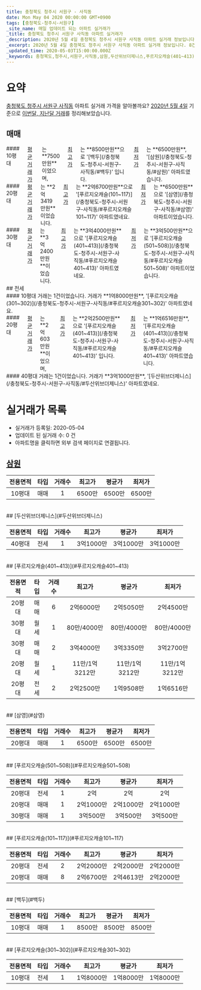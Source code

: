 ```yaml
---
title: 충청북도 청주시 서원구 - 사직동
date: Mon May 04 2020 00:00:00 GMT+0900
tags: [충청북도-청주시-서원구]
_site_name: 매일 업데이트 되는 아파트 실거래가
_title: 충청북도 청주시 서원구 사직동 아파트 실거래가
_description: 2020년 5월 4일 충청북도 청주시 서원구 사직동 아파트 실거래 정보입니다. 8건 아파트 정보가 있습니다.
_excerpt: 2020년 5월 4일 충청북도 청주시 서원구 사직동 아파트 실거래 정보입니다. 8건 아파트 정보가 있습니다.
_updated_time: 2020-05-03T15:00:00.000Z
_keywords: 충청북도,청주시,서원구,사직동,삼원,두산위브더제니스,푸르지오캐슬(401~413),삼영,푸르지오캐슬(501~508),푸르지오캐슬(101~117),백두,푸르지오캐슬(301~302)
---
```





# 요약
<ins>충청북도 청주시 서원구 사직동</ins> 아파트 실거래 가격을 알아볼까요? <ins>2020년 5월 4일</ins> 기준으로 <ins>이번달, 지난달 거래</ins>를 정리해보았습니다.

## 매매
<div class="container">
<div class="six columns" markdown="1">
#### 10평대
<ins>평균 거래가</ins>는 **7500만원**이었으며, <ins>최고가</ins>는 **8500만원**으로 '[백두](/충청북도-청주시-서원구-사직동/#백두)' 입니다. <ins>최저가</ins>는 **6500만원**, '[삼원](/충청북도-청주시-서원구-사직동/#삼원)' 아파트였습니다.
</div>
<div class="six columns" markdown="1">
#### 20평대
<ins>평균 거래가</ins>는 **2억3419만원**이었습니다. <ins>최고가</ins>는 **2억6700만원**으로 '[푸르지오캐슬(101~117)](/충청북도-청주시-서원구-사직동/#푸르지오캐슬101~117)' 아파트였네요. <ins>최저가</ins>는 **6500만원**으로 '[삼영](/충청북도-청주시-서원구-사직동/#삼영)' 아파트이었습니다.
</div>
</div>
<div class="container">
<div class="twelve columns" markdown="1">
#### 30평대
<ins>평균 거래가</ins>는 **3억2400만원**이었습니다. <ins>최고가</ins>는 **3억4000만원**으로 '[푸르지오캐슬(401~413)](/충청북도-청주시-서원구-사직동/#푸르지오캐슬401~413)' 아파트였네요. <ins>최저가</ins>는 **3억500만원**으로 '[푸르지오캐슬(501~508)](/충청북도-청주시-서원구-사직동/#푸르지오캐슬501~508)' 아파트이었습니다.
</div>
</div>
## 전세
<div class="container">
<div class="six columns" markdown="1">
#### 10평대
거래는 1건이었습니다. 거래가 **1억8000만원**, '[푸르지오캐슬(301~302)](/충청북도-청주시-서원구-사직동/#푸르지오캐슬301~302)' 아파트였네요.
</div>
<div class="six columns" markdown="1">
#### 20평대
<ins>평균 거래가</ins>는 **2억603만원**이었으며, <ins>최고가</ins>는 **2억2500만원**으로 '[푸르지오캐슬(401~413)](/충청북도-청주시-서원구-사직동/#푸르지오캐슬401~413)' 입니다. <ins>최저가</ins>는 **1억6516만원**, '[푸르지오캐슬(401~413)](/충청북도-청주시-서원구-사직동/#푸르지오캐슬401~413)' 아파트였습니다.
</div>
</div>
<div class="container">
<div class="twelve columns" markdown="1">
#### 40평대
거래는 1건이었습니다. 거래가 **3억1000만원**, '[두산위브더제니스](/충청북도-청주시-서원구-사직동/#두산위브더제니스)' 아파트였네요.
</div>
</div>



# 실거래가 목록
- 실거래가 등록일: 2020-05-04
- 업데이트 된 실거래 수: 0 건
- 아파트명을 클릭하면 외부 검색 페이지로 연결됩니다.

## [삼원](#삼원)

|전용면적|타입|거래수|최고가|평균가|최저가|
|:---:|:---:|:---:|:---:|:---:|:---:|
|10평대|<span class="deal-type-1">매매</span>|1|6500만|6500만|6500만|

<br/>
## [두산위브더제니스](#두산위브더제니스)

|전용면적|타입|거래수|최고가|평균가|최저가|
|:---:|:---:|:---:|:---:|:---:|:---:|
|40평대|<span class="deal-type-2">전세</span>|1|3억1000만|3억1000만|3억1000만|

<br/>
## [푸르지오캐슬(401~413)](#푸르지오캐슬401~413)

|전용면적|타입|거래수|최고가|평균가|최저가|
|:---:|:---:|:---:|:---:|:---:|:---:|
|20평대|<span class="deal-type-1">매매</span>|6|2억6000만|2억5050만|2억4500만|
|30평대|<span class="deal-type-3">월세</span>|1|80만/4000만|80만/4000만|80만/4000만|
|30평대|<span class="deal-type-1">매매</span>|2|3억4000만|3억3350만|3억2700만|
|20평대|<span class="deal-type-3">월세</span>|1|11만/1억3212만|11만/1억3212만|11만/1억3212만|
|20평대|<span class="deal-type-2">전세</span>|2|2억2500만|1억9508만|1억6516만|

<br/>
## [삼영](#삼영)

|전용면적|타입|거래수|최고가|평균가|최저가|
|:---:|:---:|:---:|:---:|:---:|:---:|
|20평대|<span class="deal-type-1">매매</span>|1|6500만|6500만|6500만|

<br/>
## [푸르지오캐슬(501~508)](#푸르지오캐슬501~508)

|전용면적|타입|거래수|최고가|평균가|최저가|
|:---:|:---:|:---:|:---:|:---:|:---:|
|20평대|<span class="deal-type-2">전세</span>|1|2억|2억|2억|
|20평대|<span class="deal-type-1">매매</span>|1|2억1000만|2억1000만|2억1000만|
|30평대|<span class="deal-type-1">매매</span>|1|3억500만|3억500만|3억500만|

<br/>
## [푸르지오캐슬(101~117)](#푸르지오캐슬101~117)

|전용면적|타입|거래수|최고가|평균가|최저가|
|:---:|:---:|:---:|:---:|:---:|:---:|
|20평대|<span class="deal-type-2">전세</span>|2|2억2000만|2억2000만|2억2000만|
|20평대|<span class="deal-type-1">매매</span>|8|2억6700만|2억4613만|2억2000만|

<br/>
## [백두](#백두)

|전용면적|타입|거래수|최고가|평균가|최저가|
|:---:|:---:|:---:|:---:|:---:|:---:|
|10평대|<span class="deal-type-1">매매</span>|1|8500만|8500만|8500만|

<br/>
## [푸르지오캐슬(301~302)](#푸르지오캐슬301~302)

|전용면적|타입|거래수|최고가|평균가|최저가|
|:---:|:---:|:---:|:---:|:---:|:---:|
|10평대|<span class="deal-type-2">전세</span>|1|1억8000만|1억8000만|1억8000만|

<br/>



